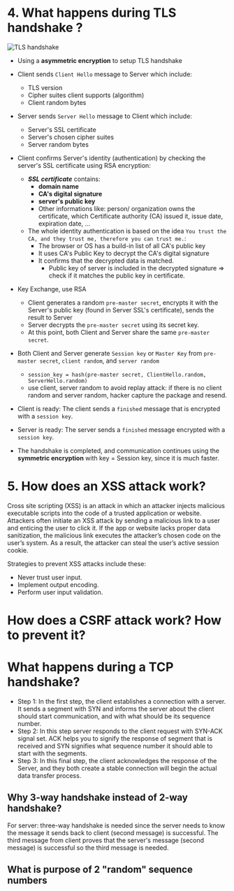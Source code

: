 # 4. What happens during TLS handshake ?


![TLS handshake](https://ssl.vn/wp-content/uploads/2018/09/ssl-tls-handshake-process-1024x670.png.webp)

- Using a __asymmetric encryption__ to setup TLS handshake
- Client sends `Client Hello` message to Server which include:
  - TLS version
  - Cipher suites client supports (algorithm)
  - Client random bytes

- Server sends `Server Hello` message to Client which include:
  - Server's SSL certificate
  - Server's chosen cipher suites
  - Server random bytes

- Client confirms Server's identity (authentication) by checking the server's SSL certificate using RSA encryption:
  - __*SSL certificate*__ contains:
    - __domain name__
    - __CA's digital signature__
    - __server's public key__
    - Other informations like: person/ organization owns the certificate, which Certificate authority (CA) issued it, issue date, expiration date, ...
  - The whole identity authentication is based on the idea `You trust the CA, and they trust me, therefore you can trust me.`:
    - The browser or OS has a build-in list of all CA's public key
    - It uses CA's Public Key to decrypt the CA's digital signature
    - It confirms that the decrypted data is matched.
      - Public key of server is included in the decrypted signature => check if it matches the public key in certificate.

- Key Exchange, use RSA
  - Client generates a random `pre-master secret`, encrypts it with the Server's public key (found in Server SSL's certificate), sends the result to Server
  - Server decrypts the `pre-master secret` using its secret key.
  - At this point, both Client and Server share the same `pre-master secret`. 

- Both Client and Server generate `Session key` or `Master Key` from `pre-master secret`, `client random`, and `server random`

  - `session_key = hash(pre-master secret, ClientHello.random, ServerHello.random)`
  - use client, server random to avoid replay attack: if there is no client random and server random, hacker capture the package and resend.

- Client is ready: The client sends a `finished` message that is encrypted with a `session key`.

- Server is ready: The server sends a `finished` message encrypted with a `session key`.

- The handshake is completed, and communication continues using the __symmetric encryption__ with key = Session key, since it is much faster.

# 5. How does an XSS attack work?

Cross site scripting (XSS) is an attack in which an attacker injects malicious executable scripts into the code of a trusted application or website. Attackers often initiate an XSS attack by sending a malicious link to a user and enticing the user to click it. If the app or website lacks proper data sanitization, the malicious link executes the attacker’s chosen code on the user’s system. As a result, the attacker can steal the user’s active session cookie.

Strategies to prevent XSS attacks include these:

- Never trust user input.
- Implement output encoding.
- Perform user input validation.

# How does a CSRF attack work? How to prevent it?

# What happens during a TCP handshake?

- Step 1: In the first step, the client establishes a connection with a server. It sends a segment with SYN and informs the server about the client should start communication, and with what should be its sequence number.
- Step 2: In this step server responds to the client request with SYN-ACK signal set. ACK helps you to signify the response of segment that is received and SYN signifies what sequence number it should able to start with the segments.
- Step 3: In this final step, the client acknowledges the response of the Server, and they both create a stable connection will begin the actual data transfer process.

## Why 3-way handshake instead of 2-way handshake?

For server: three-way handshake is needed since the server needs to know the message it sends back to client (second message) is successful. The third message from client proves that the server's message (second message) is successful so the third message is needed.

## What is purpose of 2 "random" sequence numbers